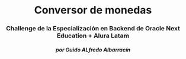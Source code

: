 <h1 align="center"> Conversor de monedas </h1>
<h3 align="center">Challenge de la Especialización en Backend de Oracle Next Education + Alura Latam</h3>
<h5 align="center">por Guido ALfredo Albarracín</h5>

